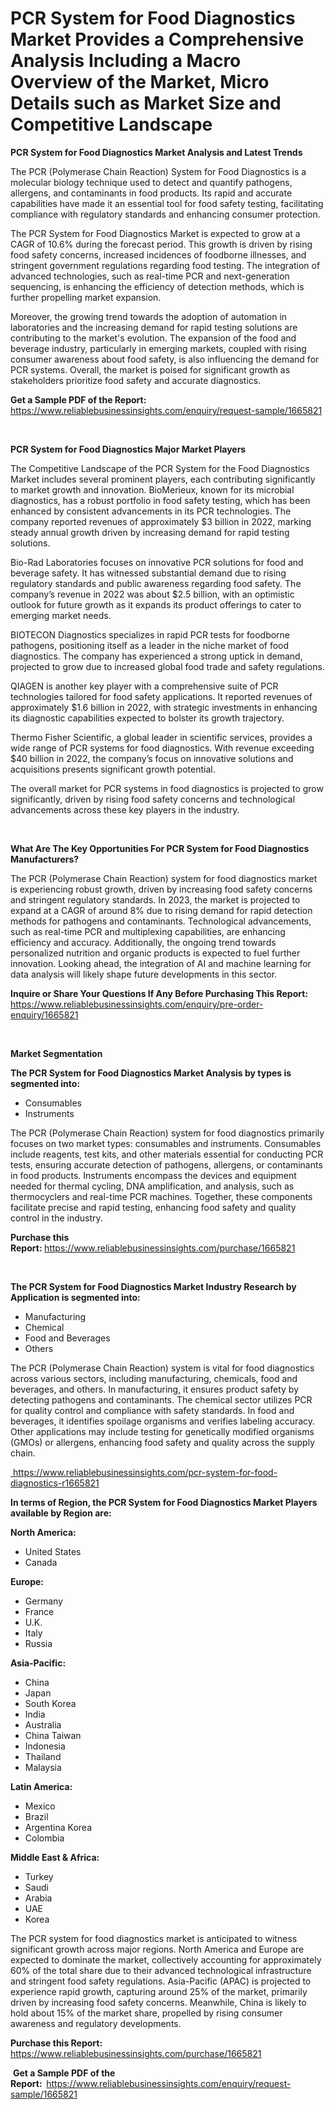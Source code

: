 <p><h1>PCR System for Food Diagnostics Market Provides a Comprehensive Analysis Including a Macro Overview of the Market, Micro Details such as Market Size and Competitive Landscape</h1></p><p><strong>PCR System for Food Diagnostics Market Analysis and Latest Trends</strong></p>
<p><p>The PCR (Polymerase Chain Reaction) System for Food Diagnostics is a molecular biology technique used to detect and quantify pathogens, allergens, and contaminants in food products. Its rapid and accurate capabilities have made it an essential tool for food safety testing, facilitating compliance with regulatory standards and enhancing consumer protection. </p><p>The PCR System for Food Diagnostics Market is expected to grow at a CAGR of 10.6% during the forecast period. This growth is driven by rising food safety concerns, increased incidences of foodborne illnesses, and stringent government regulations regarding food testing. The integration of advanced technologies, such as real-time PCR and next-generation sequencing, is enhancing the efficiency of detection methods, which is further propelling market expansion. </p><p>Moreover, the growing trend towards the adoption of automation in laboratories and the increasing demand for rapid testing solutions are contributing to the market's evolution. The expansion of the food and beverage industry, particularly in emerging markets, coupled with rising consumer awareness about food safety, is also influencing the demand for PCR systems. Overall, the market is poised for significant growth as stakeholders prioritize food safety and accurate diagnostics.</p></p>
<p><strong>Get a Sample PDF of the Report:&nbsp;</strong> <a href="https://www.reliablebusinessinsights.com/enquiry/request-sample/1665821?utm_campaign=101&utm_medium=2&utm_source=Github&utm_content=ia&utm_term=13042025&utm_id=pcr-system-for-food-diagnostics">https://www.reliablebusinessinsights.com/enquiry/request-sample/1665821</a></p>
<p>&nbsp;</p>
<p><strong>PCR System for Food Diagnostics Major Market Players</strong></p>
<p><p>The Competitive Landscape of the PCR System for the Food Diagnostics Market includes several prominent players, each contributing significantly to market growth and innovation. BioMerieux, known for its microbial diagnostics, has a robust portfolio in food safety testing, which has been enhanced by consistent advancements in its PCR technologies. The company reported revenues of approximately $3 billion in 2022, marking steady annual growth driven by increasing demand for rapid testing solutions.</p><p>Bio-Rad Laboratories focuses on innovative PCR solutions for food and beverage safety. It has witnessed substantial demand due to rising regulatory standards and public awareness regarding food safety. The company’s revenue in 2022 was about $2.5 billion, with an optimistic outlook for future growth as it expands its product offerings to cater to emerging market needs.</p><p>BIOTECON Diagnostics specializes in rapid PCR tests for foodborne pathogens, positioning itself as a leader in the niche market of food diagnostics. The company has experienced a strong uptick in demand, projected to grow due to increased global food trade and safety regulations.</p><p>QIAGEN is another key player with a comprehensive suite of PCR technologies tailored for food safety applications. It reported revenues of approximately $1.6 billion in 2022, with strategic investments in enhancing its diagnostic capabilities expected to bolster its growth trajectory.</p><p>Thermo Fisher Scientific, a global leader in scientific services, provides a wide range of PCR systems for food diagnostics. With revenue exceeding $40 billion in 2022, the company’s focus on innovative solutions and acquisitions presents significant growth potential.</p><p>The overall market for PCR systems in food diagnostics is projected to grow significantly, driven by rising food safety concerns and technological advancements across these key players in the industry.</p></p>
<p>&nbsp;</p>
<p><strong>What Are The Key Opportunities For PCR System for Food Diagnostics Manufacturers?</strong></p>
<p><p>The PCR (Polymerase Chain Reaction) system for food diagnostics market is experiencing robust growth, driven by increasing food safety concerns and stringent regulatory standards. In 2023, the market is projected to expand at a CAGR of around 8% due to rising demand for rapid detection methods for pathogens and contaminants. Technological advancements, such as real-time PCR and multiplexing capabilities, are enhancing efficiency and accuracy. Additionally, the ongoing trend towards personalized nutrition and organic products is expected to fuel further innovation. Looking ahead, the integration of AI and machine learning for data analysis will likely shape future developments in this sector.</p></p>
<p><strong>Inquire or Share Your Questions If Any Before Purchasing This Report:</strong> <a href="https://www.reliablebusinessinsights.com/enquiry/pre-order-enquiry/1665821?utm_campaign=101&utm_medium=2&utm_source=Github&utm_content=ia&utm_term=13042025&utm_id=pcr-system-for-food-diagnostics">https://www.reliablebusinessinsights.com/enquiry/pre-order-enquiry/1665821</a></p>
<p>&nbsp;</p>
<p><strong>Market Segmentation</strong></p>
<p><strong>The PCR System for Food Diagnostics Market Analysis by types is segmented into:</strong></p>
<p><ul><li>Consumables</li><li>Instruments</li></ul></p>
<p><p>The PCR (Polymerase Chain Reaction) system for food diagnostics primarily focuses on two market types: consumables and instruments. Consumables include reagents, test kits, and other materials essential for conducting PCR tests, ensuring accurate detection of pathogens, allergens, or contaminants in food products. Instruments encompass the devices and equipment needed for thermal cycling, DNA amplification, and analysis, such as thermocyclers and real-time PCR machines. Together, these components facilitate precise and rapid testing, enhancing food safety and quality control in the industry.</p></p>
<p><strong>Purchase this Report:&nbsp;</strong><a href="https://www.reliablebusinessinsights.com/purchase/1665821?utm_campaign=101&utm_medium=2&utm_source=Github&utm_content=ia&utm_term=13042025&utm_id=pcr-system-for-food-diagnostics">https://www.reliablebusinessinsights.com/purchase/1665821</a></p>
<p>&nbsp;</p>
<p><strong>The PCR System for Food Diagnostics Market Industry Research by Application is segmented into:</strong></p>
<p><ul><li>Manufacturing</li><li>Chemical</li><li>Food and Beverages</li><li>Others</li></ul></p>
<p><p>The PCR (Polymerase Chain Reaction) system is vital for food diagnostics across various sectors, including manufacturing, chemicals, food and beverages, and others. In manufacturing, it ensures product safety by detecting pathogens and contaminants. The chemical sector utilizes PCR for quality control and compliance with safety standards. In food and beverages, it identifies spoilage organisms and verifies labeling accuracy. Other applications may include testing for genetically modified organisms (GMOs) or allergens, enhancing food safety and quality across the supply chain.</p></p>
<p><a href="https://www.reliablebusinessinsights.com/pcr-system-for-food-diagnostics-r1665821?utm_campaign=101&utm_medium=2&utm_source=Github&utm_content=ia&utm_term=13042025&utm_id=pcr-system-for-food-diagnostics">&nbsp;https://www.reliablebusinessinsights.com/pcr-system-for-food-diagnostics-r1665821</a></p>
<p><strong>In terms of Region, the PCR System for Food Diagnostics Market Players available by Region are:</strong></p>
<p>
    <p> <strong> North America: </strong>
        <ul>
            <li>United States</li>
            <li>Canada</li>
        </ul>
        </p> 
    <p> <strong> Europe: </strong>
        <ul>
            <li>Germany</li>
            <li>France</li>
            <li>U.K.</li>
            <li>Italy</li>
            <li>Russia</li>
        </ul>
        </p> 
    <p> <strong> Asia-Pacific: </strong>
        <ul>
            <li>China</li>
            <li>Japan</li>
            <li>South Korea</li>
            <li>India</li>
            <li>Australia</li>
            <li>China Taiwan</li>
            <li>Indonesia</li>
            <li>Thailand</li>
            <li>Malaysia</li>
        </ul>
        </p> 
    <p> <strong> Latin America: </strong>
        <ul>
            <li>Mexico</li>
            <li>Brazil</li>
            <li>Argentina Korea</li>
            <li>Colombia</li>
        </ul>
        </p> 
    <p> <strong> Middle East & Africa: </strong>
        <ul>
            <li>Turkey</li>
            <li>Saudi</li>
            <li>Arabia</li>
            <li>UAE</li>
            <li>Korea</li>
        </ul>
    </p>
    </p>
<p><p>The PCR system for food diagnostics market is anticipated to witness significant growth across major regions. North America and Europe are expected to dominate the market, collectively accounting for approximately 60% of the total share due to their advanced technological infrastructure and stringent food safety regulations. Asia-Pacific (APAC) is projected to experience rapid growth, capturing around 25% of the market, primarily driven by increasing food safety concerns. Meanwhile, China is likely to hold about 15% of the market share, propelled by rising consumer awareness and regulatory developments.</p></p>
<p><strong>Purchase this Report: </strong><a href="https://www.reliablebusinessinsights.com/purchase/1665821?utm_campaign=101&utm_medium=2&utm_source=Github&utm_content=ia&utm_term=13042025&utm_id=pcr-system-for-food-diagnostics">https://www.reliablebusinessinsights.com/purchase/1665821</a></p>
<p>&nbsp;<strong>Get a Sample PDF of the Report:&nbsp;&nbsp;</strong><a href="https://www.reliablebusinessinsights.com/enquiry/request-sample/1665821?utm_campaign=101&utm_medium=2&utm_source=Github&utm_content=ia&utm_term=13042025&utm_id=pcr-system-for-food-diagnostics">https://www.reliablebusinessinsights.com/enquiry/request-sample/1665821</a></p>
<p><strong></strong></p>
<p><p></p><p></p><p></p></p>